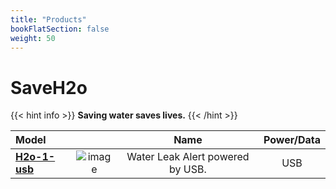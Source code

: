 ```yaml
---
title: "Products"
bookFlatSection: false
weight: 50
---
```

# SaveH2o

{{< hint info >}}
**Saving water saves lives.**
{{< /hint >}}

| **Model**     |       |  **Name** | **Power/Data**      |
| :---             |     :---:   |    :---:       |  :---:         |
| **[H2o-1-usb](/docs/docs/products/h2o-1-usb/)**       | ![image](https://user-images.githubusercontent.com/86032/93818244-7cc2ea80-fc30-11ea-8982-0f46f460bebf.png)  |  Water Leak Alert powered by USB.      | USB        |


